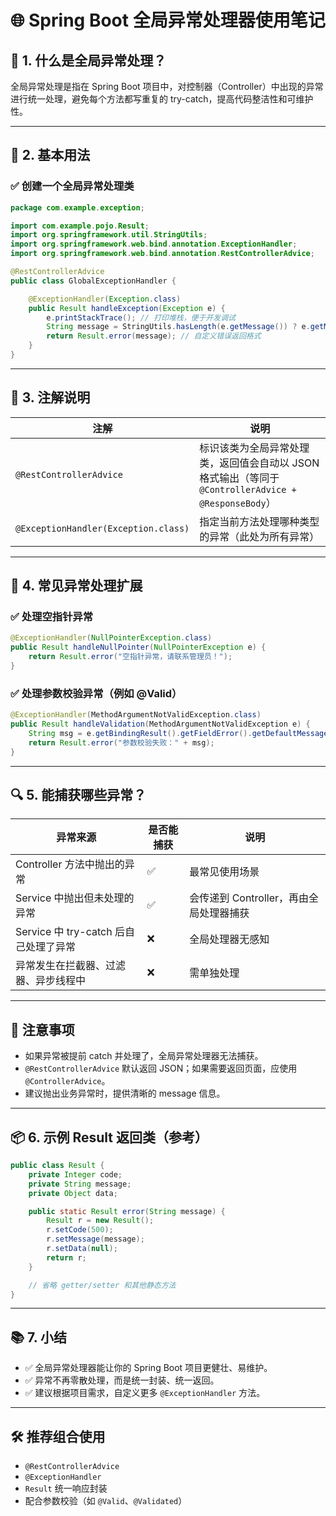 
# 🌐 Spring Boot 全局异常处理器使用笔记

## 📌 1. 什么是全局异常处理？

全局异常处理是指在 Spring Boot 项目中，对控制器（Controller）中出现的异常进行统一处理，避免每个方法都写重复的 try-catch，提高代码整洁性和可维护性。

---

## 🧱 2. 基本用法

### ✅ 创建一个全局异常处理类

```java
package com.example.exception;

import com.example.pojo.Result;
import org.springframework.util.StringUtils;
import org.springframework.web.bind.annotation.ExceptionHandler;
import org.springframework.web.bind.annotation.RestControllerAdvice;

@RestControllerAdvice
public class GlobalExceptionHandler {

    @ExceptionHandler(Exception.class)
    public Result handleException(Exception e) {
        e.printStackTrace(); // 打印堆栈，便于开发调试
        String message = StringUtils.hasLength(e.getMessage()) ? e.getMessage() : "操作失败";
        return Result.error(message); // 自定义错误返回格式
    }
}
```

---

## 🧠 3. 注解说明

| 注解 | 说明 |
|------|------|
| `@RestControllerAdvice` | 标识该类为全局异常处理类，返回值会自动以 JSON 格式输出（等同于 `@ControllerAdvice + @ResponseBody`） |
| `@ExceptionHandler(Exception.class)` | 指定当前方法处理哪种类型的异常（此处为所有异常） |

---

## 🎯 4. 常见异常处理扩展

### ✅ 处理空指针异常

```java
@ExceptionHandler(NullPointerException.class)
public Result handleNullPointer(NullPointerException e) {
    return Result.error("空指针异常，请联系管理员！");
}
```

### ✅ 处理参数校验异常（例如 @Valid）

```java
@ExceptionHandler(MethodArgumentNotValidException.class)
public Result handleValidation(MethodArgumentNotValidException e) {
    String msg = e.getBindingResult().getFieldError().getDefaultMessage();
    return Result.error("参数校验失败：" + msg);
}
```

---

## 🔍 5. 能捕获哪些异常？

| 异常来源 | 是否能捕获 | 说明 |
|----------|-------------|------|
| Controller 方法中抛出的异常 | ✅ | 最常见使用场景 |
| Service 中抛出但未处理的异常 | ✅ | 会传递到 Controller，再由全局处理器捕获 |
| Service 中 try-catch 后自己处理了异常 | ❌ | 全局处理器无感知 |
| 异常发生在拦截器、过滤器、异步线程中 | ❌ | 需单独处理 |

---

## 🚫 注意事项

- 如果异常被提前 catch 并处理了，全局异常处理器无法捕获。
- `@RestControllerAdvice` 默认返回 JSON；如果需要返回页面，应使用 `@ControllerAdvice`。
- 建议抛出业务异常时，提供清晰的 message 信息。

---

## 📦 6. 示例 Result 返回类（参考）

```java
public class Result {
    private Integer code;
    private String message;
    private Object data;

    public static Result error(String message) {
        Result r = new Result();
        r.setCode(500);
        r.setMessage(message);
        r.setData(null);
        return r;
    }

    // 省略 getter/setter 和其他静态方法
}
```

---

## 📚 7. 小结

- ✅ 全局异常处理器能让你的 Spring Boot 项目更健壮、易维护。
- ✅ 异常不再零散处理，而是统一封装、统一返回。
- ✅ 建议根据项目需求，自定义更多 `@ExceptionHandler` 方法。

---

## 🛠 推荐组合使用

- `@RestControllerAdvice`
- `@ExceptionHandler`
- `Result` 统一响应封装
- 配合参数校验（如 `@Valid`、`@Validated`）
